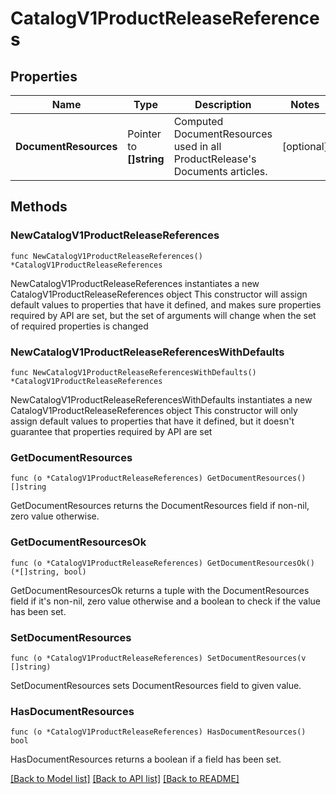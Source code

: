 # CatalogV1ProductReleaseReferences

## Properties

Name | Type | Description | Notes
------------ | ------------- | ------------- | -------------
**DocumentResources** | Pointer to **[]string** | Computed DocumentResources used in all ProductRelease&#39;s Documents articles. | [optional] 

## Methods

### NewCatalogV1ProductReleaseReferences

`func NewCatalogV1ProductReleaseReferences() *CatalogV1ProductReleaseReferences`

NewCatalogV1ProductReleaseReferences instantiates a new CatalogV1ProductReleaseReferences object
This constructor will assign default values to properties that have it defined,
and makes sure properties required by API are set, but the set of arguments
will change when the set of required properties is changed

### NewCatalogV1ProductReleaseReferencesWithDefaults

`func NewCatalogV1ProductReleaseReferencesWithDefaults() *CatalogV1ProductReleaseReferences`

NewCatalogV1ProductReleaseReferencesWithDefaults instantiates a new CatalogV1ProductReleaseReferences object
This constructor will only assign default values to properties that have it defined,
but it doesn't guarantee that properties required by API are set

### GetDocumentResources

`func (o *CatalogV1ProductReleaseReferences) GetDocumentResources() []string`

GetDocumentResources returns the DocumentResources field if non-nil, zero value otherwise.

### GetDocumentResourcesOk

`func (o *CatalogV1ProductReleaseReferences) GetDocumentResourcesOk() (*[]string, bool)`

GetDocumentResourcesOk returns a tuple with the DocumentResources field if it's non-nil, zero value otherwise
and a boolean to check if the value has been set.

### SetDocumentResources

`func (o *CatalogV1ProductReleaseReferences) SetDocumentResources(v []string)`

SetDocumentResources sets DocumentResources field to given value.

### HasDocumentResources

`func (o *CatalogV1ProductReleaseReferences) HasDocumentResources() bool`

HasDocumentResources returns a boolean if a field has been set.


[[Back to Model list]](../README.md#documentation-for-models) [[Back to API list]](../README.md#documentation-for-api-endpoints) [[Back to README]](../README.md)


